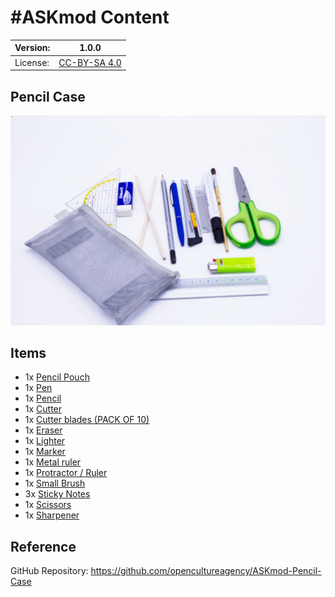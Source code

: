 # #ASKmod Content

| Version: | 1.0.0        |
| -------- | ------------ |
| License: | [CC-BY-SA 4.0](LICENSE.md) |

## Pencil Case

![#ASKmod Pencil Case](https://raw.githubusercontent.com/opencultureagency/ASKmod-Pencil-Case/951b2aadfd6cfaac38093394fe861d20f51c2592/images/askmod-pencil-case.jpg)

## Items

- 1x [Pencil Pouch](https://askotec.openculture.agency/product/pencil-pouch/)
- 1x [Pen](https://askotec.openculture.agency/product/pen/)
- 1x [Pencil](https://askotec.openculture.agency/product/pencil-eraser/)
- 1x [Cutter](https://askotec.openculture.agency/product/cutter/)
- 1x [Cutter blades (PACK OF 10)](https://askotec.openculture.agency/product/cutter-blades-pack-of-10/)
- 1x [Eraser](https://askotec.openculture.agency/product/eraser/)
- 1x [Lighter](https://askotec.openculture.agency/product/lighter/)
- 1x [Marker](https://askotec.openculture.agency/product/marker/)
- 1x [Metal ruler](https://askotec.openculture.agency/product/metal-ruler/)
- 1x [Protractor / Ruler](https://askotec.openculture.agency/product/protractor-ruler/)
- 1x [Small Brush](https://askotec.openculture.agency/product/small-brush/)
- 3x [Sticky Notes](https://askotec.openculture.agency/product/sticky-notes/)
- 1x [Scissors](https://askotec.openculture.agency/product/scissors/)
- 1x [Sharpener](https://askotec.openculture.agency/product/sharpener/)

## Reference

GitHub Repository: https://github.com/opencultureagency/ASKmod-Pencil-Case